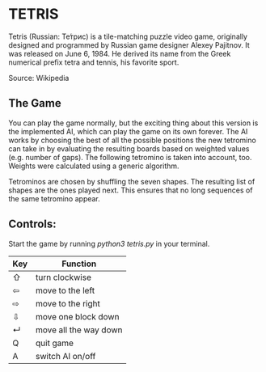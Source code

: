 # TETRIS

Tetris (Russian: Те́трис) is a tile-matching puzzle video game, originally designed and programmed by Russian game designer Alexey Pajitnov. It was released on June 6, 1984. He derived its name from the Greek numerical prefix tetra and tennis, his favorite sport. 

Source: Wikipedia

## The Game

You can play the game normally, but the exciting thing about this version is the implemented AI, which can play the game on its own forever. The AI works by choosing the best of all the possible positions the new tetromino can take in by evaluating the resulting boards based on weighted values (e.g. number of gaps). The following tetromino is taken into account, too. Weights were calculated using a generic algorithm.

Tetrominos are chosen by shuffling the seven shapes. The resulting list of shapes are the ones played next. This ensures that no long sequences of the same tetromino appear.

## Controls:

Start the game by running *python3 tetris.py* in your terminal.

Key | Function
----|---------
⇧ | turn clockwise
⇦ | move to the left
⇨ | move to the right
⇩ | move one block down
↵ | move all the way down
Q | quit game
A | switch AI on/off
